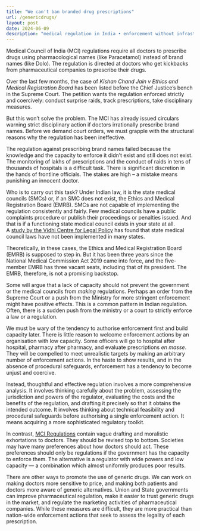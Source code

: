 ```yaml
---
title: "We can't ban branded drug prescriptions"
url: /genericdrugs/
layout: post
date: 2024-06-09
description: "medical regulation in India • enforcement without infrastructure • regulatory capacity"
---
```


Medical Council of India (MCI) regulations require all doctors to prescribe drugs using pharmacological names (like Paracetamol) instead of brand names (like Dolo). The regulation is directed at doctors who get kickbacks from pharmaceutical companies to prescribe their drugs.

Over the last few months, the case of *Kishan Chand Jain v Ethics and Medical Registration Board* has been listed before the Chief Justice’s bench in the Supreme Court. The petition wants the regulation enforced strictly and coercively: conduct surprise raids, track prescriptions, take disciplinary measures.

But this won’t solve the problem. The MCI has already issued circulars warning strict disciplinary action if doctors irrationally prescribe brand names. Before we demand court orders, we must grapple with the structural reasons why the regulation has been ineffective.

The regulation against prescribing brand names failed because the knowledge and the capacity to enforce it didn’t exist and still does not exist. The monitoring of lakhs of prescriptions and the conduct of raids in tens of thousands of hospitals is a difficult task. There is significant discretion in the hands of frontline officials. The stakes are high – a mistake means punishing an innocent doctor.

Who is to carry out this task? Under Indian law, it is the state medical councils (SMCs) or, if an SMC does not exist, the Ethics and Medical Registration Board (EMRB). SMCs are not capable of implementing the regulation consistently and fairly. Few medical councils have a public complaints procedure or publish their proceedings or penalties issued. And that is if a functioning state medical council exists in your state at all. A [study by the Vidhi Centre for Legal Policy](https://vidhilegalpolicy.in/research/holding-healthcare-providers-accountable-regulating-practitioners-through-medical-councils/) has found that state medical council laws have not been implemented in many states.

Theoretically, in these cases, the Ethics and Medical Registration Board (EMRB) is supposed to step in. But it has been three years since the National Medical Commission Act 2019 came into force, and the five-member EMRB has three vacant seats, including that of its president. The EMRB, therefore, is not a promising backstop.

Some will argue that a lack of capacity should not prevent the government or the medical councils from *making* regulations. Perhaps an order from the Supreme Court or a push from the Ministry for more stringent enforcement might have positive effects. This is a common pattern in Indian regulation. Often, there is a sudden push from the ministry or a court to strictly enforce a law or a regulation.

We must be wary of the tendency to authorise enforcement first and build capacity later. There is little reason to welcome enforcement actions by an organisation with low capacity. Some officers will go to hospital after hospital, pharmacy after pharmacy, and evaluate prescriptions *en masse*. They will be compelled to meet unrealistic targets by making an arbitrary number of enforcement actions. In the haste to show results, and in the absence of procedural safeguards, enforcement has a tendency to become unjust and coercive.

Instead, thoughtful and effective regulation involves a more comprehensive analysis. It involves thinking carefully about the problem, assessing the jurisdiction and powers of the regulator, evaluating the costs and the benefits of the regulation, and drafting it precisely so that it obtains the intended outcome. It involves thinking about technical feasibility and procedural safeguards before authorising a single enforcement action. It means acquiring a more sophisticated regulatory toolkit.

In contrast, [MCI Regulations](https://www.nmc.org.in/rules-regulations/code-of-medical-ethics-regulations-2002/) contain vague drafting and moralistic exhortations to doctors. They should be revised top to bottom. Societies may have many preferences about how doctors should act. These preferences should only be regulations if the government has the capacity to enforce them. The alternative is a regulator with wide powers and low capacity — a combination which almost uniformly produces poor results.

There are other ways to promote the use of generic drugs. We can work on making doctors more sensitive to price, and making both patients and doctors more aware of generic alternatives. Union and State governments can improve pharmaceutical regulation, make it easier to trust generic drugs in the market, and regulate the marketing activities of pharmaceutical companies. While these measures are difficult, they are more practical than nation-wide enforcement actions that seek to assess the legality of each prescription.
